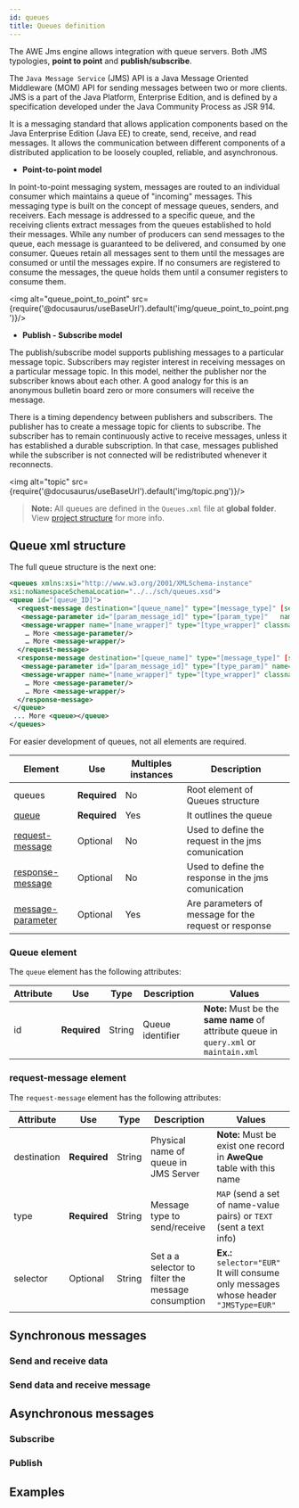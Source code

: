 ```yaml
---
id: queues
title: Queues definition
---
```


The AWE Jms engine allows integration with queue servers. Both JMS typologies, **point to point** and **publish/subscribe**.

The `Java Message Service` (JMS) API is a Java Message Oriented Middleware (MOM) API for sending messages between two or more clients. JMS is a part of the Java Platform, Enterprise Edition, and is defined by a specification developed under the Java Community Process as JSR 914. 

It is a messaging standard that allows application components based on the Java Enterprise Edition (Java EE) to create, send, receive, and read messages. It allows the communication between different components of a distributed application to be loosely coupled, reliable, and asynchronous.

* **Point-to-point model**

In point-to-point messaging system, messages are routed to an individual consumer which maintains a queue of "incoming" messages. This messaging type is built on the concept of message queues, senders, and receivers. Each message is addressed to a specific queue, and the receiving clients extract messages from the queues established to hold their messages. While any number of producers can send messages to the queue, each message is guaranteed to be delivered, and consumed by one consumer. Queues retain all messages sent to them until the messages are consumed or until the messages expire. If no consumers are registered to consume the messages, the queue holds them until a consumer registers to consume them.

<img alt="queue_point_to_point" src={require('@docusaurus/useBaseUrl').default('img/queue_point_to_point.png')}/>

* **Publish - Subscribe model**

The publish/subscribe model supports publishing messages to a particular message topic. Subscribers may register interest in receiving messages on a particular message topic. In this model, neither the publisher nor the subscriber knows about each other. A good analogy for this is an anonymous bulletin board zero or more consumers will receive the message.

There is a timing dependency between publishers and subscribers. The publisher has to create a message topic for clients to subscribe. The subscriber has to remain continuously active to receive messages, unless it has established a durable subscription. In that case, messages published while the subscriber is not connected will be redistributed whenever it reconnects.

<img alt="topic" src={require('@docusaurus/useBaseUrl').default('img/topic.png')}/>


> **Note:** All queues  are defined in the `Queues.xml` file at **global folder**. View [project structure](../guides/project-structure.md#global-folder)  for more info.


## **Queue xml structure**

The full queue structure is the next one:

```xml
<queues xmlns:xsi="http://www.w3.org/2001/XMLSchema-instance"
xsi:noNamespaceSchemaLocation="../../sch/queues.xsd">
<queue id="[queue_ID]">
  <request-message destination="[queue_name]" type="[message_type]" [selector="[selector]" separator="[separator_char]" timeout="[timeOut]"]>
   <message-parameter id="[param_message_id]" type="[param_type]"   name="[param_name]" [list="[list]" value="[static_value]"] />
   <message-wrapper name="[name_wrapper]" type="[type_wrapper]" classname="[classname]" />
	… More <message-parameter/>
	… More <message-wrapper/>
  </request-message>
  <response-message destination="[queue_name]" type="[message_type]" [selector="[selector]" separator="[separator_char]" timeout="[timeOut]"]>
   <message-parameter id="[param_message_id]" type="[type_param]" name="[param_name]" [list="[list]" value="[static_value]"] />
   <message-wrapper name="[name_wrapper]" type="[type_wrapper]" classname="[classname]" />
	… More <message-parameter/>
	… More <message-wrapper/>
  </response-message>
 </queue>
 ... More <queue></queue>
</queues>
```

For easier development of queues, not all elements are required.


| Element     | Use      | Multiples instances    | Description                                        |
| ----------- | ---------|------------------------|----------------------------------------------------|
| queues | **Required**| No  | Root element of Queues structure  |
| [queue](#queue-element) |  **Required**| Yes | It outlines the queue |
| [request-message](#request-message-element) |  Optional | No | Used to define the request in the jms comunication |
| [response-message](#response-message-element) |  Optional | No | Used to define the response in the jms comunication |
| [message-parameter](#message-parameter-element) |  Optional | Yes | Are parameters of message for the request or response |

### Queue element

The `queue` element has the following attributes:

| Attribute   | Use      | Type      |  Description                    |   Values                                           |
| ----------- | ---------|-----------|---------------------------------|----------------------------------------------------|
| id | **Required** | String | Queue identifier          | **Note:** Must be the **same name** of attribute queue in `query.xml` or `maintain.xml`|

### request-message element

The `request-message` element has the following attributes:

| Attribute   | Use      | Type      |  Description                    |   Values                                           |
| ----------- | ---------|-----------|---------------------------------|----------------------------------------------------|
| destination | **Required** | String | Physical name of queue in JMS Server | **Note:**  Must be exist one record in **AweQue** table with this name|
| type | **Required** | String | Message type to send/receive | `MAP` (send a set of name-value pairs) or `TEXT` (sent a text info)    |
| selector | Optional | String | Set a a selector to filter the message consumption | **Ex.:** `selector="EUR"` It will consume only messages whose header `"JMSType=EUR"`    |

## **Synchronous messages**

### **Send and receive data**

### **Send data and receive message**

## **Asynchronous messages**

### **Subscribe**

### **Publish**

## Examples